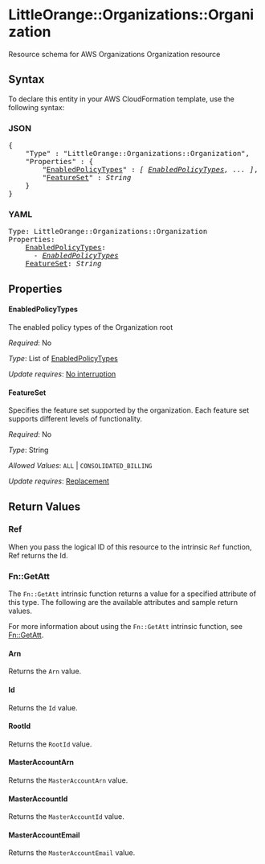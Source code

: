 # LittleOrange::Organizations::Organization

Resource schema for AWS Organizations Organization resource

## Syntax

To declare this entity in your AWS CloudFormation template, use the following syntax:

### JSON

<pre>
{
    "Type" : "LittleOrange::Organizations::Organization",
    "Properties" : {
        "<a href="#enabledpolicytypes" title="EnabledPolicyTypes">EnabledPolicyTypes</a>" : <i>[ <a href="enabledpolicytypes.md">EnabledPolicyTypes</a>, ... ]</i>,
        "<a href="#featureset" title="FeatureSet">FeatureSet</a>" : <i>String</i>
    }
}
</pre>

### YAML

<pre>
Type: LittleOrange::Organizations::Organization
Properties:
    <a href="#enabledpolicytypes" title="EnabledPolicyTypes">EnabledPolicyTypes</a>: <i>
      - <a href="enabledpolicytypes.md">EnabledPolicyTypes</a></i>
    <a href="#featureset" title="FeatureSet">FeatureSet</a>: <i>String</i>
</pre>

## Properties

#### EnabledPolicyTypes

The enabled policy types of the Organization root

_Required_: No

_Type_: List of <a href="enabledpolicytypes.md">EnabledPolicyTypes</a>

_Update requires_: [No interruption](https://docs.aws.amazon.com/AWSCloudFormation/latest/UserGuide/using-cfn-updating-stacks-update-behaviors.html#update-no-interrupt)

#### FeatureSet

Specifies the feature set supported by the organization. Each feature set supports different levels of functionality.

_Required_: No

_Type_: String

_Allowed Values_: <code>ALL</code> | <code>CONSOLIDATED_BILLING</code>

_Update requires_: [Replacement](https://docs.aws.amazon.com/AWSCloudFormation/latest/UserGuide/using-cfn-updating-stacks-update-behaviors.html#update-replacement)

## Return Values

### Ref

When you pass the logical ID of this resource to the intrinsic `Ref` function, Ref returns the Id.

### Fn::GetAtt

The `Fn::GetAtt` intrinsic function returns a value for a specified attribute of this type. The following are the available attributes and sample return values.

For more information about using the `Fn::GetAtt` intrinsic function, see [Fn::GetAtt](https://docs.aws.amazon.com/AWSCloudFormation/latest/UserGuide/intrinsic-function-reference-getatt.html).

#### Arn

Returns the <code>Arn</code> value.

#### Id

Returns the <code>Id</code> value.

#### RootId

Returns the <code>RootId</code> value.

#### MasterAccountArn

Returns the <code>MasterAccountArn</code> value.

#### MasterAccountId

Returns the <code>MasterAccountId</code> value.

#### MasterAccountEmail

Returns the <code>MasterAccountEmail</code> value.


